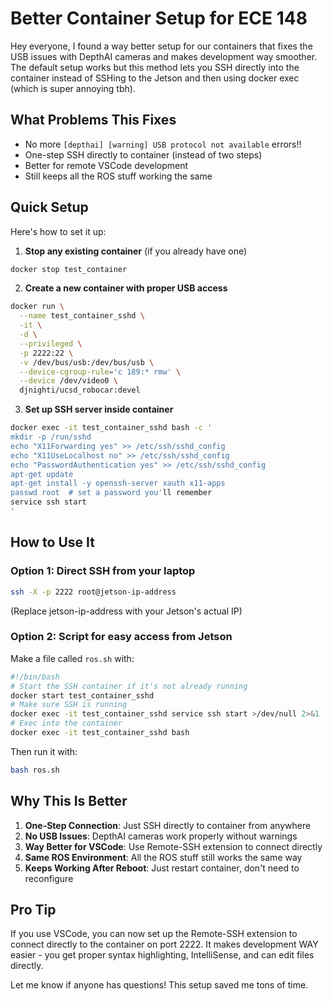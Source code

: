 # Better Container Setup for ECE 148

Hey everyone, I found a way better setup for our containers that fixes the USB issues with DepthAI cameras and makes development way smoother. The default setup works but this method lets you SSH directly into the container instead of SSHing to the Jetson and then using docker exec (which is super annoying tbh).

## What Problems This Fixes
- No more `[depthai] [warning] USB protocol not available` errors!!
- One-step SSH directly to container (instead of two steps)
- Better for remote VSCode development
- Still keeps all the ROS stuff working the same

## Quick Setup

Here's how to set it up:

1. **Stop any existing container** (if you already have one)
```bash
docker stop test_container
```

2. **Create a new container with proper USB access**
```bash
docker run \
  --name test_container_sshd \
  -it \
  -d \
  --privileged \
  -p 2222:22 \
  -v /dev/bus/usb:/dev/bus/usb \
  --device-cgroup-rule='c 189:* rmw' \
  --device /dev/video0 \
  djnighti/ucsd_robocar:devel
```

3. **Set up SSH server inside container**
```bash
docker exec -it test_container_sshd bash -c '
mkdir -p /run/sshd
echo "X11Forwarding yes" >> /etc/ssh/sshd_config
echo "X11UseLocalhost no" >> /etc/ssh/sshd_config
echo "PasswordAuthentication yes" >> /etc/ssh/sshd_config
apt-get update
apt-get install -y openssh-server xauth x11-apps
passwd root  # set a password you'll remember
service ssh start
'
```

## How to Use It

### Option 1: Direct SSH from your laptop
```bash
ssh -X -p 2222 root@jetson-ip-address
```
(Replace jetson-ip-address with your Jetson's actual IP)

### Option 2: Script for easy access from Jetson
Make a file called `ros.sh` with:
```bash
#!/bin/bash
# Start the SSH container if it's not already running
docker start test_container_sshd
# Make sure SSH is running
docker exec -it test_container_sshd service ssh start >/dev/null 2>&1
# Exec into the container
docker exec -it test_container_sshd bash
```

Then run it with:
```bash
bash ros.sh
```

## Why This Is Better

1. **One-Step Connection**: Just SSH directly to container from anywhere
2. **No USB Issues**: DepthAI cameras work properly without warnings
3. **Way Better for VSCode**: Use Remote-SSH extension to connect directly
4. **Same ROS Environment**: All the ROS stuff still works the same way
5. **Keeps Working After Reboot**: Just restart container, don't need to reconfigure

## Pro Tip
If you use VSCode, you can now set up the Remote-SSH extension to connect directly to the container on port 2222. It makes development WAY easier - you get proper syntax highlighting, IntelliSense, and can edit files directly.

Let me know if anyone has questions! This setup saved me tons of time.
